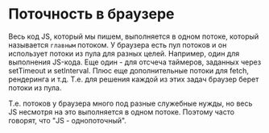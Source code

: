 # Поточность в браузере

Весь код JS, который мы пишем, выполняется в одном потоке, который называется `главным` потоком. У браузера есть пул потоков и он использует потоки из пула для разных целей. Например, один для выполнения JS-кода. Еще один - для отсчеча таймеров, заданных через setTimeout и setInterval. Плюс еще дополнительные потоки для fetch, рендеринга и т.д. Т.е. для решения каждой из этих задач браузер берет потоки из пула.

Т.е. потоков у браузера много под разные служебные нужды, но весь JS несмотря на это выполняется в одном потоке. Поэтому часто говорят, что "JS - однопоточный".

